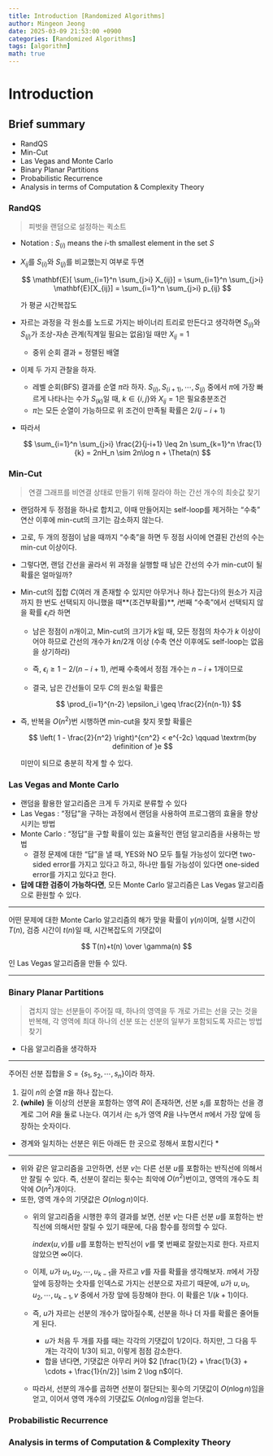 ```yaml
---
title: Introduction [Randomized Algorithms]
author: Mingeon Jeong
date: 2025-03-09 21:53:00 +0900
categories: [Randomized Algorithms]
tags: [algorithm]
math: true
---
```


# Introduction

## Brief summary

- RandQS
- Min-Cut
- Las Vegas and Monte Carlo
- Binary Planar Partitions
- Probabilistic Recurrence
- Analysis in terms of Computation & Complexity Theory

### RandQS
    
> 피벗을 랜덤으로 설정하는 퀵소트

- Notation : $S_{(i)}$ means the $i$-th smallest element in the set $S$
- $X_{ij}$를 $S_{(i)}$와 $S_{(j)}$를 비교했는지 여부로 두면
    
    $$
    \mathbf{E}[ \sum_{i=1}^n \sum_{j>i} X_{ij}] = \sum_{i=1}^n \sum_{j>i} \mathbf{E}[X_{ij}] = \sum_{i=1}^n \sum_{j>i} p_{ij}
    $$
    
    가 평균 시간복잡도
    
- 자르는 과정을 각 원소를 노드로 가지는 바이너리 트리로 만든다고 생각하면 $S_{(i)}$와 $S_{(j)}$가 조상-자손 관계(직계일 필요는 없음)일 때만 $X_{ij}=1$
    - 중위 순회 결과 = 정렬된 배열
- 이제 두 가지 관찰을 하자.
    - 레벨 순회(BFS) 결과를 순열 $\pi$라 하자. $S_{(i)}, S_{(i+1)}, \cdots, S_{(j)}$ 중에서 $\pi$에 가장 빠르게 나타나는 수가 $S_{(k)}$일 때, $k \in \{i, j\}$와 $X_{ij}=1$은 필요충분조건
    - $\pi$는 모든 순열이 가능하므로 위 조건이 만족될 확률은 $2/(j-i+1)$
- 따라서
    
    $$
    \sum_{i=1}^n \sum_{j>i} \frac{2}{j-i+1} \leq 2n \sum_{k=1}^n \frac{1}{k} = 2nH_n \sim 2n\log n + \Theta(n)
    $$
        
### Min-Cut
    
> 연결 그래프를 비연결 상태로 만들기 위해 잘라야 하는 간선 개수의 최솟값 찾기

- 랜덤하게 두 정점을 하나로 합치고, 이때 만들어지는 self-loop를 제거하는 “수축” 연산 이후에 min-cut의 크기는 감소하지 않는다.
- 고로, 두 개의 정점이 남을 때까지 “수축”을 하면 두 정점 사이에 연결된 간선의 수는 min-cut 이상이다.
- 그렇다면, 랜덤 간선을 골라서 위 과정을 실행할 때 남은 간선의 수가 min-cut이 될 확률은 얼마일까?
- Min-cut의 집합 $C$(여러 개 존재할 수 있지만 아무거나 하나 잡는다)의 원소가 지금까지 한 번도 선택되지 아니했을 때**(조건부확률)**, $i$번째 “수축”에서 선택되지 않을 확률 $\epsilon_i$라 하면
    - 남은 정점이 $n$개이고, Min-cut의 크기가 $k$일 때, 모든 정점의 차수가 $k$ 이상이어야 하므로 간선의 개수가 $kn/2$개 이상 (수축 연산 이후에도 self-loop는 없음을 상기하라)
    - 즉, $\epsilon_i \geq 1 - 2/(n-i+1)$, $i$번째 수축에서 정점 개수는 $n-i+1$개이므로
    - 결국, 남은 간선들이 모두 $C$의 원소일 확률은
        
        $$
        \prod_{i=1}^{n-2} \epsilon_i \geq \frac{2}{n(n-1)}
        $$
        
- 즉, 반복을 $O(n^2)$번 시행하면 min-cut을 찾지 못할 확률은
    
    $$
    \left( 1 - \frac{2}{n^2} \right)^{cn^2} < e^{-2c} \qquad \textrm{by definition of }e
    $$
    
    미만이 되므로 충분히 작게 할 수 있다.
        
### Las Vegas and Monte Carlo
- 랜덤을 활용한 알고리즘은 크게 두 가지로 분류할 수 있다
- Las Vegas : “정답”을 구하는 과정에서 랜덤을 사용하여 프로그램의 효율을 향상시키는 방법
- Monte Carlo : “정답”을 구할 확률이 있는 효율적인 랜덤 알고리즘을 사용하는 방법
    - 결정 문제에 대한 “답”을 낼 때, YES와 NO 모두 틀릴 가능성이 있다면 two-sided error를 가지고 있다고 하고, 하나만 틀릴 가능성이 있다면 one-sided error를 가지고 있다고 한다.
- **답에 대한 검증이 가능하다면**, 모든 Monte Carlo 알고리즘은 Las Vegas 알고리즘으로 환원할 수 있다.

---

어떤 문제에 대한 Monte Carlo 알고리즘의 해가 맞을 확률이 $\gamma(n)$이며, 실행 시간이 $T(n)$, 검증 시간이 $t(n)$일 때, 시간복잡도의 기댓값이

$$
T(n)+t(n) \over \gamma(n)
$$

인 Las Vegas 알고리즘을 만들 수 있다.

---
    
### Binary Planar Partitions
    
> 겹치지 않는 선분들이 주어질 때, 하나의 영역을 두 개로 가르는 선을 긋는 것을 반복해, 각 영역에 최대 하나의 선분 또는 선분의 일부가 포함되도록 자르는 방법 찾기

- 다음 알고리즘을 생각하자

---
주어진 선분 집합을 $S = \{ s_1, s_2, \cdots, s_n \}$이라 하자.

1. 길이 $n$의 순열 $\pi$을 하나 잡는다.
2. **(while)** 둘 이상의 선분을 포함하는 영역 $R$이 존재하면, 선분 $s_i$를 포함하는 선을 경계로 그어 $R$을 둘로 나눈다. 여기서 $i$는 $s_i$가 영역 $R$을 나누면서 $\pi$에서 가장 앞에 등장하는 숫자이다.

* 경계와 일치하는 선분은 위든 아래든 한 곳으로 정해서 포함시킨다 *
---

- 위와 같은 알고리즘을 고안하면, 선분 $v$는 다른 선분 $u$를 포함하는 반직선에 의해서만 잘릴 수 있다. 즉, 선분이 잘리는 횟수는 최악에 $O(n^2)$번이고, 영역의 개수도 최악에 $O(n^2)$개이다.
- 또한, 영역 개수의 기댓값은 $O(n \log n)$이다.
    - 위의 알고리즘을 시행한 후의 결과를 보면, 선분 $v$는 다른 선분 $u$를 포함하는 반직선에 의해서만 잘릴 수 있기 때문에, 다음 함수를 정의할 수 있다.
        
        $index(u, v)$를 $u$를 포함하는 반직선이 $v$를 몇 번째로 잘랐는지로 한다. 자르지 않았으면 $\infty$이다.
        
    - 이제, $u$가 $u_1, u_2, \cdots, u_{k-1}$을 자르고 $v$를 자를 확률을 생각해보자. $\pi$에서 가장 앞에 등장하는 숫자를 인덱스로 가지는 선분으로 자르기 때문에, $u$가 $u, u_1, u_2, \cdots, u_{k-1}, v$ 중에서 가장 앞에 등장해야 한다. 이 확률은 $1/(k+1)$이다.
    - 즉, $u$가 자르는 선분의 개수가 많아질수록, 선분을 하나 더 자를 확률은 줄어들게 된다.
        - $u$가 처음 두 개를 자를 때는 각각의 기댓값이 $1/2$이다. 하지만, 그 다음 두 개는 각각이 $1/3$이 되고, 이렇게 점점 감소한다.
        - 합을 낸다면, 기댓값은 아무리 커야 $2 [\frac{1}{2} + \frac{1}{3} + \cdots + \frac{1}{n/2}] \sim 2 \log n$이다.
    - 따라서, 선분의 개수를 곱하면 선분이 절단되는 횟수의 기댓값이 $O(n \log n)$임을 얻고, 이어서 영역 개수의 기댓값도 $O(n \log n)$임을 얻는다.

### Probabilistic Recurrence
### Analysis in terms of Computation & Complexity Theory
